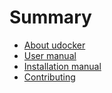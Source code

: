 # Summary

* [About udocker](README.md)
* [User manual](docs/user_manual.md)
* [Installation manual](docs/installation_manual.md)
* [Contributing](CONTRIBUTING.md)
